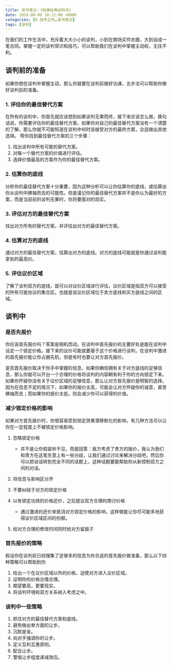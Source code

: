 ```yaml
---
title: 读书笔记：《哈佛经典谈判术》
date: 2024-08-09 10:12:00 +0800
categories: [8.技术之外,读书笔记]
tags: [谈判]
---
```


在我们的工作生活中，充斥着大大小小的谈判，小到在商场买件衣服，大到谈成一笔合同。掌握一定的谈判常识和技巧，可以帮助我们在谈判中掌握主动权，无往不利。
    
## 谈判前的准备

如果你想在谈判中掌握主动，那么你就要在谈判前做好功课，五步法可以帮助你做好谈判前的准备。

### 1. 评估你的最佳替代方案

在所有的谈判中，你首先就应该想到如果谈判无果而终，接下来应该怎么做，换句话说，你需要评估你的最佳替代方案。如果你对自己的最佳替代方案没有一个清楚的了解，那么你就不可能知道在谈判中何时该接受对方的最终方案，合适做出其他选择。
帮你找到最佳替代方案的三个步骤：

1. 找出谈判中所有可能的替代方案。
2. 对每一个替代方案的价值进行评估。
3. 选择价值最高的方案作为你的最佳替代方案。

### 2. 估算你的底线

分析你的最佳替代方案十分重要，因为这种分析可以让你估算你的底线，或估算出你从谈判中拂袖而去的可能性。但是谨记你的最佳替代方案并不是你认为最好的方案，而是当目前的谈判无果时，你将要面对的现实。

### 3. 评估对方的最佳替代方案

找出对方所有的替代方案，并评估出对方的最佳替代方案。

### 4. 估算对方的底线

通过对方的最佳替代方案，估算出对方的底线。对方的底线可能就是你通过谈判能拿到的最高价。

### 5. 评估议价区域

了解了谈判双方的底线，就可以对议价区域进行评估，议价区域是指双方可以接受的所有可能协议的集合区。也就是说议价区域位于卖方底线和买方底线之间的区域。


## 谈判中

### 是否先报价

你应该首先报价吗？答案是相机而动。在谈判中首先报价的主要好处是能在谈判中设定一个锁定价格。接下来的议价可能就要基于这个价格进行谈判，在谈判中激进的首先报价能让你占据先机，但是有时也要让对方首先报价。

是否首先报价取决于你手中掌握的信息，如果你确信拥有关于对方底线的足够信息，那么你就可以开出一个合理的价格将谈判的内容朝有利于你的方向锁定下来。如果你怀疑你没有关于议价区域的足够信息，那么让对方首先报价是明智的选择。因为在信息不足的情况下，如果你的报价太高，可能会让对方怀疑你的诚意，甚至拂袖而去；而如果你的报价太低，则会减少你可以获得的价值。

### 减少锁定价格的影响

如果对方首先报价时，你很容易受到锁定效果潜移默化的影响，有几种方法可以让你在一定程度上不被锁定价格影响。

1. 忽略锁定价格

    - 并不是让你假装听不见，而是回答：我方考虑了贵方的报价，我认为我们和贵方在这笔生意上有一些分歧，让我们通过讨论来解决分歧吧，然后你可以把谈话转到完全不同的话题上，这种话题要能帮助你从新控制双方之间的对话。

2. 将信息与影响区分开
3. 不要纠结于对方的锁定价格
4. 以有锁定功效的价格还价，之后提议双方合理的商讨价格

    - 通过激进的还价来抵消对方锁定价格的影响，这样做能让你尽可能多地获得议价区域区间的份额。

5. 给对方合理的修改时间同时给对方留面子

### 首先报价的策略

假设你在谈判前已经搜集了足够多的信息为你合适的首先报价做准备，那么以下四种策略可以帮助到你

1. 给出一个在议价区域以外的价格，迫使对方进入议价区域。
2. 证明你的价格合情合理。
3. 期望要高，更要现实。
4. 将谈判环境和双方关系纳入考虑之中。

### 谈判中一些策略

1. 抓住对方的最佳替代方案和底线。
2. 避免做出单方面的让步。
3. 沉默是金。
4. 向对手强调你的让步。
5. 定义互利互惠原则。
6. 配合让步。
7. 警惕让步程度递减效应。
